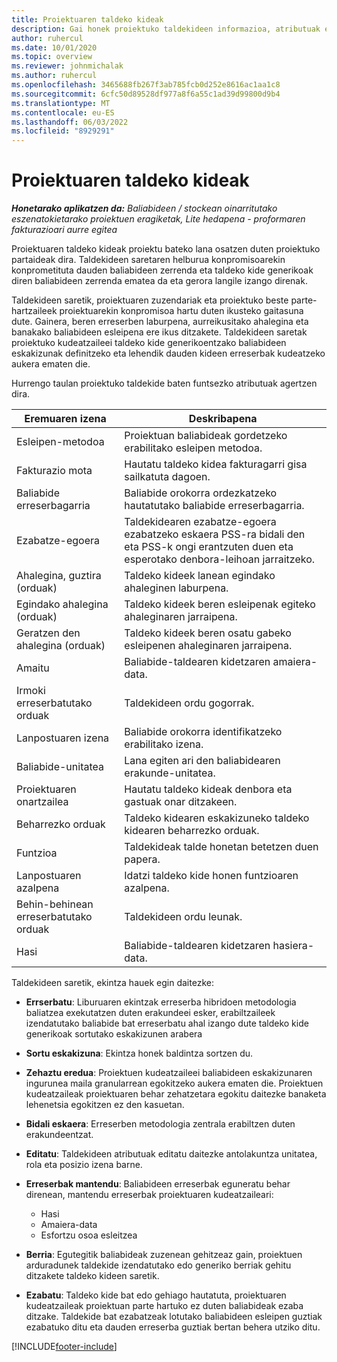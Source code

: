 ```yaml
---
title: Proiektuaren taldeko kideak
description: Gai honek proiektuko taldekideen informazioa, atributuak eta programazioa lantzeko moduari buruzko informazioa eskaintzen du.
author: ruhercul
ms.date: 10/01/2020
ms.topic: overview
ms.reviewer: johnmichalak
ms.author: ruhercul
ms.openlocfilehash: 3465688fb267f3ab785fcb0d252e8616ac1aa1c8
ms.sourcegitcommit: 6cfc50d89528df977a8f6a55c1ad39d99800d9b4
ms.translationtype: MT
ms.contentlocale: eu-ES
ms.lasthandoff: 06/03/2022
ms.locfileid: "8929291"
---
```

# <a name="project-team-members"></a>Proiektuaren taldeko kideak

_**Honetarako aplikatzen da:** Baliabideen / stockean oinarritutako eszenatokietarako proiektuen eragiketak, Lite hedapena - proformaren fakturazioari aurre egitea_

Proiektuaren taldeko kideak proiektu bateko lana osatzen duten proiektuko partaideak dira. Taldekideen saretaren helburua konpromisoarekin konprometituta dauden baliabideen zerrenda eta taldeko kide generikoak diren baliabideen zerrenda ematea da eta gerora langile izango direnak.

Taldekideen saretik, proiektuaren zuzendariak eta proiektuko beste parte-hartzaileek proiektuarekin konpromisoa hartu duten ikusteko gaitasuna dute. Gainera, beren erreserben laburpena, aurreikusitako ahalegina eta banakako baliabideen esleipena ere ikus ditzakete. Taldekideen saretak proiektuko kudeatzaileei taldeko kide generikoentzako baliabideen eskakizunak definitzeko eta lehendik dauden kideen erreserbak kudeatzeko aukera ematen die.

Hurrengo taulan proiektuko taldekide baten funtsezko atributuak agertzen dira.

| Eremuaren izena          | Deskribapena                                                                                                                                                                  |
|--------------------------|-----------------------------------------------------------------------------------------------------------------------------------------------------------------------------------|
| Esleipen-metodoa        | Proiektuan baliabideak gordetzeko erabilitako esleipen metodoa.                                                                         |
| Fakturazio mota             | Hautatu taldeko kidea fakturagarri gisa sailkatuta dagoen.                                                                                                                                       |
| Baliabide erreserbagarria        | Baliabide orokorra ordezkatzeko hautatutako baliabide erreserbagarria.                                                                                                                   |
| Ezabatze-egoera            | Taldekidearen ezabatze-egoera ezabatzeko eskaera PSS-ra bidali den eta PSS-k ongi erantzuten duen eta esperotako denbora-leihoan jarraitzeko. |
| Ahalegina, guztira (orduak)     | Taldeko kideek lanean egindako ahaleginen laburpena.                                                                                                                         |
| Egindako ahalegina (orduak) | Taldeko kideek beren esleipenak egiteko ahaleginaren jarraipena.                                                                                           |
| Geratzen den ahalegina (orduak) | Taldeko kideek beren osatu gabeko esleipenen ahaleginaren jarraipena.                                                                                    |
| Amaitu                   | Baliabide-taldearen kidetzaren amaiera-data.                                                                                                                                            |
| Irmoki erreserbatutako orduak        | Taldekideen ordu gogorrak.                                                                                                                                                                |
| Lanpostuaren izena            | Baliabide orokorra identifikatzeko erabilitako izena.                                                                                                                                   |
| Baliabide-unitatea          | Lana egiten ari den baliabidearen erakunde-unitatea.                                                                                                                      |
| Proiektuaren onartzailea         | Hautatu taldeko kideak denbora eta gastuak onar ditzakeen.                                                                                                                     |
| Beharrezko orduak           | Taldeko kidearen eskakizuneko taldeko kidearen beharrezko orduak.                                                                                                                       |
| Funtzioa                     | Taldekideak talde honetan betetzen duen papera.                                                                                                                                |
| Lanpostuaren azalpena     | Idatzi taldeko kide honen funtzioaren azalpena.                                                                                                                             |
| Behin-behinean erreserbatutako orduak        | Taldekideen ordu leunak.                                                                                                                                                                 |
| Hasi                    | Baliabide-taldearen kidetzaren hasiera-data.                                                                                                                                          |

Taldekideen saretik, ekintza hauek egin daitezke:

- **Errserbatu**: Liburuaren ekintzak erreserba hibridoen metodologia baliatzea exekutatzen duten erakundeei esker, erabiltzaileek izendatutako baliabide bat erreserbatu ahal izango dute taldeko kide generikoak sortutako eskakizunen arabera
- **Sortu eskakizuna**: Ekintza honek baldintza sortzen du.
- **Zehaztu eredua**: Proiektuen kudeatzaileei baliabideen eskakizunaren ingurunea maila granularrean egokitzeko aukera ematen die. Proiektuen kudeatzaileak proiektuaren behar zehatzetara egokitu daitezke banaketa lehenetsia egokitzen ez den kasuetan.
- **Bidali eskaera**: Erreserben metodologia zentrala erabiltzen duten erakundeentzat.
- **Editatu**: Taldekideen atributuak editatu daitezke antolakuntza unitatea, rola eta posizio izena barne.
- **Erreserbak mantendu**: Baliabideen erreserbak eguneratu behar direnean, mantendu erreserbak proiektuaren kudeatzaileari:

    - Hasi
    - Amaiera-data
    - Esfortzu osoa esleitzea

- **Berria**: Egutegitik baliabideak zuzenean gehitzeaz gain, proiektuen arduradunek taldekide izendatutako edo generiko berriak gehitu ditzakete taldeko kideen saretik.
- **Ezabatu**: Taldeko kide bat edo gehiago hautatuta, proiektuaren kudeatzaileak proiektuan parte hartuko ez duten baliabideak ezaba ditzake. Taldekide bat ezabatzeak lotutako baliabideen esleipen guztiak ezabatuko ditu eta dauden erreserba guztiak bertan behera utziko ditu.


[!INCLUDE[footer-include](../includes/footer-banner.md)]
